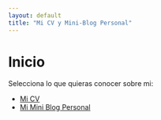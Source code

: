 ```yaml
---
layout: default
title: "Mi CV y Mini-Blog Personal"
---
```


# Inicio

Selecciona lo que quieras conocer sobre mi:

- [Mi CV](/cv/)
- [Mi Mini Blog Personal](/blog/)
